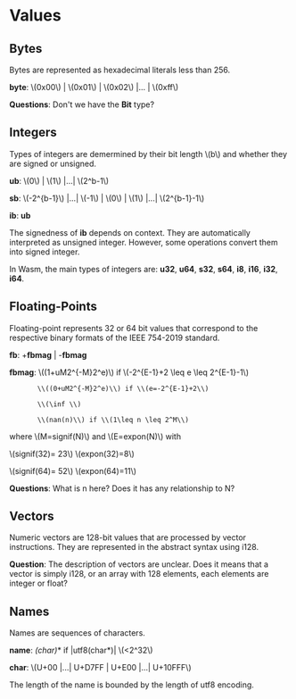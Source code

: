 # Values

## Bytes
Bytes are represented as hexadecimal literals less than 256.

**byte**: \\(0x00\\) | \\(0x01\\) | \\(0x02\\) |... | \\(0xff\\)

**Questions**: Don't we have the **Bit** type?

## Integers
Types of integers are demermined by their bit length \\(b\\) and whether they are signed or unsigned.

**ub**: \\(0\\) | \\(1\\) |...| \\(2^b-1\\)

**sb**: \\(-2^{b-1}\\) |...| \\(-1\\) | \\(0\\) | \\(1\\) |...| \\(2^{b-1}-1\\) 

**ib**: **ub**

The signedness of **ib** depends on context. They are automatically interpreted as unsigned integer. However, some operations convert them into signed integer.

In Wasm, the main types of integers are: **u32**, **u64**, **s32**, **s64**, **i8**, **i16**, **i32**, **i64**. 

## Floating-Points

Floating-point represents 32 or 64 bit values that correspond to the respective binary formats of the IEEE 754-2019 standard.

**fb**: +**fbmag** | -**fbmag**

**fbmag**: \\((1+uM2^{-M}2^e)\\) if \\(-2^{E-1}+2 \leq e \leq 2^{E-1}-1\\)

           \\((0+uM2^{-M}2^e)\\) if \\(e=-2^{E-1}+2\\)

           \\(\inf \\)

           \\(nan(n)\\) if \\(1\leq n \leq 2^M\\)

where \\(M=signif(N)\\) and \\(E=expon(N)\\) with

\\(signif(32)= 23\\)                        \\(expon(32)=8\\)

\\(signif(64)= 52\\)                       \\(expon(64)=11\\)

**Questions**: What is n here? Does it has any relationship to N?

## Vectors

Numeric vectors are 128-bit values that are processed by vector instructions. They are represented in the abstract syntax using i128.

**Question**: The description of vectors are unclear. Does it means that a vector is simply i128, or an array with 128 elements, each elements are integer or float?

## Names

Names are sequences of characters.

**name**: **(char*)** if |utf8(char*)| \\(<2^32\\)

**char**: \\(U+00 |...| U+D7FF | U+E00 |...| U+10FFF\\)

The length of the name is bounded by the length of utf8 encoding.